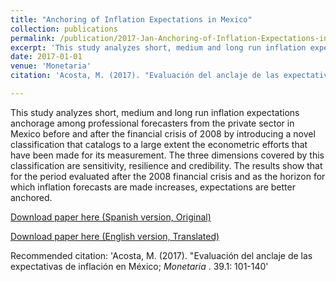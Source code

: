 ```yaml
---
title: "Anchoring of Inflation Expectations in Mexico"
collection: publications
permalink: /publication/2017-Jan-Anchoring-of-Inflation-Expectations-in-Mexico.md
excerpt: 'This study analyzes short, medium and long run inflation expectations anchorage among professional forecasters from the private sector in Mexico before and after the financial crisis of 2008 by introducing a novel classification that catalogs to a large extent the econometric efforts that have been made for its measurement. The three dimensions covered by this classification are sensitivity, resilience and credibility. The results show that for the period evaluated after the 2008 financial crisis and as the horizon for which inflation forecasts are made increases, expectations are better anchored.'
date: 2017-01-01
venue: 'Monetaria'
citation: 'Acosta, M. (2017). "Evaluación del anclaje de las expectativas de inflación en México; <i> Monetaria </i>. 39.1: 101-140'

---
```

This study analyzes short, medium and long run inflation expectations anchorage among professional forecasters from the private sector in Mexico before and after the financial crisis of 2008 by introducing a novel classification that catalogs to a large extent the econometric efforts that have been made for its measurement. The three dimensions covered by this classification are sensitivity, resilience and credibility. The results show that for the period evaluated after the 2008 financial crisis and as the horizon for which inflation forecasts are made increases, expectations are better anchored.

[Download paper here (Spanish version, Original)](https://www.cemla.org/PDF/monetaria/PUB_MON_XXXIX-01-03.pdf)

[Download paper here (English version, Translated)](https://www.cemla.org/PDF/monetaria/PUB-MON-V-01-03.pdf)

Recommended citation: 'Acosta, M. (2017). "Evaluación del anclaje de las expectativas de inflación en México; <i> Monetaria </i>. 39.1: 101-140'
